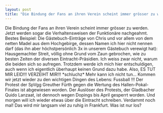 ```yaml
---
layout: post
title: "Die Bindung der Fans an ihren Verein scheint immer grösser zu werden."
---
```


Die Bindung der Fans an ihren Verein scheint immer grösser zu werden. Jetzt werden sogar die Verhaltensweisen der Funktionäre nachgeahmt. Bestes Beispiel: Die Gästebuch-Einträge von Chris und vor allem von dem netten Madel aus dem Hochgebirge, dessen Namen ich hier nicht nennen darf (das ihn aber höchstpersönlich 3x in unserem Gästebuch verewigt hat): Hausgemachter Streit, völlig ohne Grund vom Zaun gebrochen, wie zu besten Zeiten der diversen Eintracht-Präsidien. Ich weiss zwar nicht, warum die beiden sich so aufregen. Trotzdem werde ich mich hier entschuldigen, auch wenn ich eigentlich überhaupt keinen Grund dazu habe. Also, ES TUT MIR LEID!!! VERZEIHT MIR!!! \*schluchz\* Mehr kann ich nicht tun... Kommen wir jetzt wieder zu den wichtigen Dingen des Lebens: Fussball !!! Der Protest der SpVgg Greuther Fürth gegen die Wertung des Hallen-Pokal-Finales ist abgewiesen worden. Der Auslöser des Protests, der Gladbacher Quido Lanzaat, ist dennoch wegen Dopings bis April gesperrt worden. Und morgen will ich wieder etwas über die Eintracht schreiben. Verdammt noch mal! Das wird mir langsam viel zu ruhig in Frankfurt. Was ist nur los?

